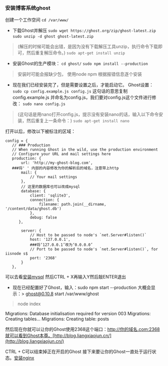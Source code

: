 ### 安装博客系统ghost
创建一个工作空间 `cd /var/www/`
+ 下载Ghost并解压
`sudo wget https://ghost.org/zip/ghost-latest.zip`
`sudo unzip -d ghost ghost-latest.zip`
> (解压的时候可能会出错，是因为没有下载解压工具unzip，执行命令下载即可，然后重复解压命令。) `sudo apt-get install unzip`

+ 安装Ghost的生产模块：
  `cd ghost/`
  `sudo npm install --production`
 > 安装时可能会报缺少包， 使用node npm 根据报错信息逐个安装
 
 + 现在我们已经安装完了，但是需要设置之后，才能启动它。
 Ghost设置：
  `sudo cp config.example.js config.js`
  这句话的意思复制config.example.js 并命名为config.js，我们要对config.js这个文件进行修改：
  `sudo nano config.js`
 > (这句话是用nano打开config.js，提示没有安装nano的话，输入以下命令安装，然后重复上一条命令：) `sudo apt-get install nano`
 
 打开以后，修改以下被标注的区域：
 ```
 config = {
    // ### Production
    // When running Ghost in the wild, use the production environment
    // Configure your URL and mail settings here
    production: {
        url: 'http://my-ghost-blog.com',
    ###将' ' 内部的内容修改为你的解析后的域名，注意带上http
        mail: {
            // Your mail settings
        },
        // 这里的数据库也可以改成mysql
        database: {
            client: 'sqlite3',
            connection: {
                filename: path.join(__dirname, '/content/data/ghost.db')
            },
            debug: false
       },

        server: {
            // Host to be passed to node's `net.Server#listen()`
            host: '127.0.0.1',
            ###将‘127.0.0.1’改为‘0.0.0.0’
            // Port to be passed to node's `net.Server#listen()`, for iisnode s$
            port: '2368'
        }
    },
```
可以去看[安装mysql](安装mysql)
然后CTRL + X再输入Y然后敲ENTER退出

+ 现在已经配置好了Ghost，输入：sudo npm start --production
大概会显示：> ghost@0.10.8 start /var/www/ghost
> node index

Migrations: Database initialisation required for version 003
Migrations: Creating tables...
Migrations: Creating table: posts

然后现在你就可以让你的Ghost使用2368这个端口：http://你的域名.com:2368就可以看到Ghost本尊。[http://blog.liangxiaojun.cn/](http://blog.liangxiaojun.cn/)

CTRL + C可以结束掉正在开启的Ghost
接下来要让你的Ghost一直处于运行状态。[安装nginx](安装nginx.md)
